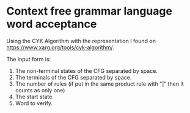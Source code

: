 # Context free grammar language word acceptance
Using the CYK Algorithm with the representation I found on https://www.xarg.org/tools/cyk-algorithm/.

The input form is:
1. The non-terminal states of the CFG separated by space.
2. The terminals of the CFG separated by space.
3. The number of rules (if put in the same product rule with "|" then it counts as only one)
4. The start state.
5. Word to verify.

